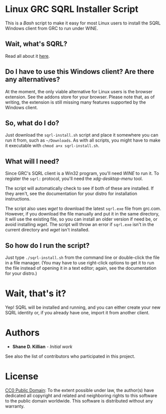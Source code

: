 # Linux GRC SQRL Installer Script

This is a *Bash* script to make it easy for most Linux users to install the SQRL Windows client from GRC to run under WINE.

## Wait, what's SQRL?

Read all about it [here](https://www.grc.com/sqrl/).

## Do I have to use this Windows client? Are there any alternatives?

At the moment, the only viable alternative for Linux users is the browser extension. See the addons store for your browser. Please note that, as of writing, the extension is still missing many features supported by the Windows client.

## So, what do I do?

Just download the `sqrl-install.sh` script and place it somewhere you can run it from, such as `~/Downloads`. As with all scripts, you might have to make it executable with `chmod a+x sqrl-install.sh`.

## What will I need?

Since GRC's SQRL client is a Win32 program, you'll need *WINE* to run it. To register the `sqrl:` protocol, you'll need the *xdg-desktop-menu* tool.

The script will automatically check to see if both of these are installed. If they aren't, see the documentation for your distro for installation instructions.

The script also uses *wget* to download the latest `sqrl.exe` file from grc.com. However, if you download the file manually and put it in the same directory, it will use the existing file, so you can install an older version if need be, or avoid installing *wget*. The script will throw an error if `sqrl.exe` isn't in the current directory and *wget* isn't installed.

## So how do I run the script?

Just type `./sqrl-install.sh` from the command line or double-click the file in a file manager. (You may have to use right-click options to get it to run the file instead of opening it in a text editor; again, see the documentation for your distro.)

# Wait, that's it?

Yep! SQRL will be installed and running, and you can either create your new SQRL identity or, if you already have one, import it from another client.

# Authors

* **Shane D. Killian** - *Initial work*

See also the list of contributors who participated in this project.

# License

[CC0 Public Domain](http://creativecommons.org/publicdomain/zero/1.0/): To the extent possible under law, the author(s) have dedicated all copyright and related and neighboring rights to this software to the public domain worldwide. This software is distributed without any warranty.
